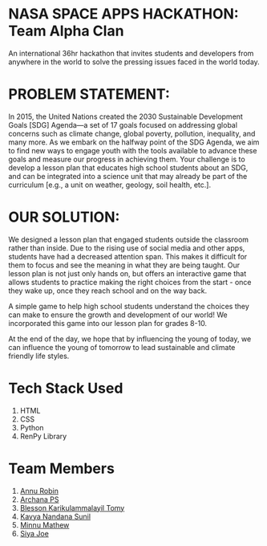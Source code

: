 # NASA SPACE APPS HACKATHON: Team Alpha Clan

An international 36hr hackathon that invites students and developers from anywhere in the world to solve the pressing issues faced in the world today. 


# PROBLEM STATEMENT:

In 2015, the United Nations created the 2030 Sustainable Development Goals [SDG] Agenda—a set of 17 goals focused on addressing global concerns such as climate change, global poverty, pollution, inequality, and many more. As we embark on the halfway point of the SDG Agenda, we aim to find new ways to engage youth with the tools available to advance these goals and measure our progress in achieving them. Your challenge is to develop a lesson plan that educates high school students about an SDG, and can be integrated into a science unit that may already be part of the curriculum [e.g., a unit on weather, geology, soil health, etc.].


# OUR SOLUTION:

We designed a lesson plan that engaged students outside the classroom rather than inside. Due to the rising use of social media and other apps, students have had a decreased attention span. This makes it difficult for them to focus and see the meaning in what they are being taught. Our lesson plan is not just only hands on, but offers an interactive game that allows students to practice making the right choices from the start - once they wake up, once they reach school and on the way back. 

A simple game to help high school students understand the choices they can make to ensure the growth and development of our world! We incorporated this game into our lesson plan for grades 8-10. 

At the end of the day, we hope that by influencing the young of today, we can influence the young of tomorrow to lead sustainable and climate friendly life styles. 

# Tech Stack Used
1. HTML
2. CSS
3. Python
4. RenPy Library

# Team Members
1. [Annu Robin](https://github.com/AnnuRobin)
2. [Archana PS](https://github.com/archana124gi)
3. [Blesson Karikulammalayil Tomy](https://github.com/blesson-tomy)
4. [Kavya Nandana Sunil](https://github.com/Kavya-sanil)
5. [Minnu Mathew](https://github.com/minnumathew)
6. [Siya Joe](https://github.com/Siajoe)
